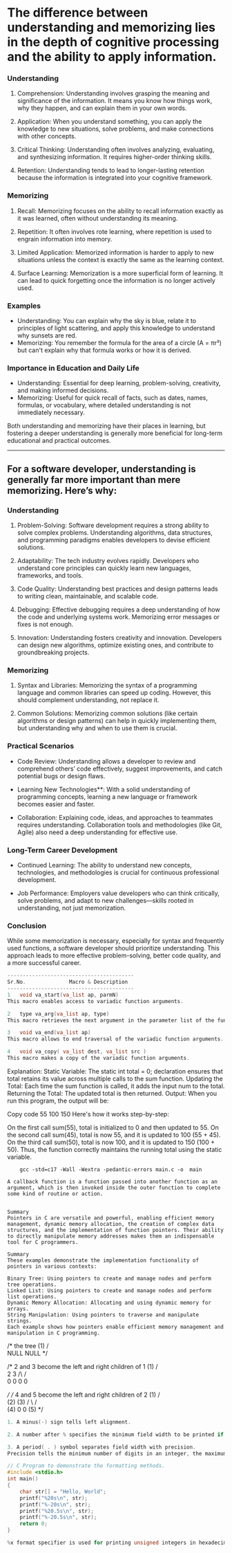 # The difference between understanding and memorizing lies in the depth of cognitive processing and the ability to apply information.

### Understanding
1. Comprehension: Understanding involves grasping the meaning and significance of the information. It means you know how things work, why they happen, and can explain them in your own words.

2. Application: When you understand something, you can apply the knowledge to new situations, solve problems, and make connections with other concepts.

3. Critical Thinking: Understanding often involves analyzing, evaluating, and synthesizing information. It requires higher-order thinking skills.

4. Retention: Understanding tends to lead to longer-lasting retention because the information is integrated into your cognitive framework.

### Memorizing
1. Recall: Memorizing focuses on the ability to recall information exactly as it was learned, often without understanding its meaning.

2. Repetition: It often involves rote learning, where repetition is used to engrain information into memory.

3. Limited Application: Memorized information is harder to apply to new situations unless the context is exactly the same as the learning context.

4. Surface Learning: Memorization is a more superficial form of learning. It can lead to quick forgetting once the information is no longer actively used.

### Examples
- Understanding: You can explain why the sky is blue, relate it to principles of light scattering, and apply this knowledge to understand why sunsets are red.
- Memorizing: You remember the formula for the area of a circle (A = πr²) but can't explain why that formula works or how it is derived.

### Importance in Education and Daily Life
- Understanding: Essential for deep learning, problem-solving, creativity, and making informed decisions.
- Memorizing: Useful for quick recall of facts, such as dates, names, formulas, or vocabulary, where detailed understanding is not immediately necessary.

Both understanding and memorizing have their places in learning, but fostering a deeper understanding is generally more beneficial for long-term educational and practical outcomes.


---
## For a software developer, understanding is generally far more important than mere memorizing. Here’s why:

### Understanding

1. Problem-Solving: Software development requires a strong ability to solve complex problems. Understanding algorithms, data structures, and programming paradigms enables developers to devise efficient solutions.

2. Adaptability: The tech industry evolves rapidly. Developers who understand core principles can quickly learn new languages, frameworks, and tools.

3. Code Quality: Understanding best practices and design patterns leads to writing clean, maintainable, and scalable code.

4. Debugging: Effective debugging requires a deep understanding of how the code and underlying systems work. Memorizing error messages or fixes is not enough.

5. Innovation: Understanding fosters creativity and innovation. Developers can design new algorithms, optimize existing ones, and contribute to groundbreaking projects.

### Memorizing

1. Syntax and Libraries: Memorizing the syntax of a programming language and common libraries can speed up coding. However, this should complement understanding, not replace it.

2. Common Solutions: Memorizing common solutions (like certain algorithms or design patterns) can help in quickly implementing them, but understanding why and when to use them is crucial.

### Practical Scenarios

- Code Review: Understanding allows a developer to review and comprehend others’ code effectively, suggest improvements, and catch potential bugs or design flaws.

- Learning New Technologies**: With a solid understanding of programming concepts, learning a new language or framework becomes easier and faster.

- Collaboration: Explaining code, ideas, and approaches to teammates requires understanding. Collaboration tools and methodologies (like Git, Agile) also need a deep understanding for effective use.

### Long-Term Career Development

- Continued Learning: The ability to understand new concepts, technologies, and methodologies is crucial for continuous professional development.

- Job Performance: Employers value developers who can think critically, solve problems, and adapt to new challenges—skills rooted in understanding, not just memorization.

### Conclusion

While some memorization is necessary, especially for syntax and frequently used functions, a software developer should prioritize understanding. This approach leads to more effective problem-solving, better code quality, and a more successful career.


```c
-----------------------------------------
Sr.No.	            Macro & Description
-----------------------------------------
1	void va_start(va_list ap, parmN)
This macro enables access to variadic function arguments.

2	type va_arg(va_list ap, type)
This macro retrieves the next argument in the parameter list of the function with type type.

3	void va_end(va_list ap)
This macro allows to end traversal of the variadic function arguments.

4	void va_copy( va_list dest, va_list src )
This macro makes a copy of the variadic function arguments.
```
Explanation:
Static Variable: The static int total = 0; declaration ensures that total retains its value across multiple calls to the sum function.
Updating the Total: Each time the sum function is called, it adds the input num to the total.
Returning the Total: The updated total is then returned.
Output:
When you run this program, the output will be:

Copy code
55 100 150 
Here's how it works step-by-step:

On the first call sum(55), total is initialized to 0 and then updated to 55.
On the second call sum(45), total is now 55, and it is updated to 100 (55 + 45).
On the third call sum(50), total is now 100, and it is updated to 150 (100 + 50).
Thus, the function correctly maintains the running total using the static variable.

        gcc -std=c17 -Wall -Wextra -pedantic-errors main.c -o  main

```shell
A callback function is a function passed into another function as an argument, which is then invoked inside the outer function to complete some kind of routine or action.


Summary
Pointers in C are versatile and powerful, enabling efficient memory management, dynamic memory allocation, the creation of complex data structures, and the implementation of function pointers. Their ability to directly manipulate memory addresses makes them an indispensable tool for C programmers.

Summary
These examples demonstrate the implementation functionality of pointers in various contexts:

Binary Tree: Using pointers to create and manage nodes and perform tree operations.
Linked List: Using pointers to create and manage nodes and perform list operations.
Dynamic Memory Allocation: Allocating and using dynamic memory for arrays.
String Manipulation: Using pointers to traverse and manipulate strings.
Each example shows how pointers enable efficient memory management and manipulation in C programming.
```
 /* the tree
        (1)
       /   \
    NULL    NULL
*/

 /* 2 and 3 become the left and right children of 1
        (1)
       /   \
      2    3
     /\   /\
    0  0  0  0

*/
/* 4 and 5 become the left and right children of 2
         (1)
        /     \
       (2)    (3)
      /   \   / \
     (4)  0  0  (5)
    */

```c
1. A minus(-) sign tells left alignment.

2. A number after % specifies the minimum field width to be printed if the characters are less than the size of the width the remaining space is filled with space and if it is greater then it is printed as it is without truncation.

3. A period( . ) symbol separates field width with precision.
Precision tells the minimum number of digits in an integer, the maximum number of characters in a string, and the number of digits after the decimal part in a floating value.

// C Program to demonstrate the formatting methods.
#include <stdio.h>
int main()
{
    char str[] = "Hello, World";
    printf("%20s\n", str);
    printf("%-20s\n", str);
    printf("%20.5s\n", str);
    printf("%-20.5s\n", str);
    return 0;
}

%x format specifier is used for printing unsigned integers in hexadecimal format
```